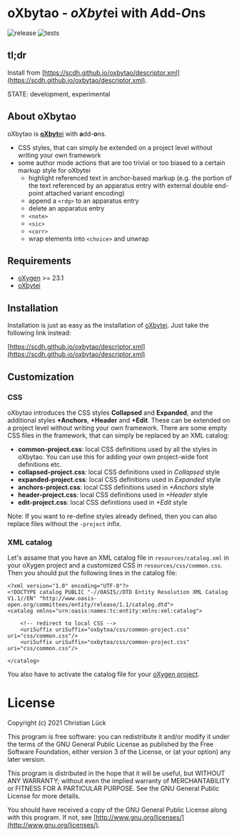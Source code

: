 # oXbytao - *oXbyt*ei with *A*dd-*O*ns #

![release](https://github.com/scdh/oxbytao/actions/workflows/release.yml/badge.svg)
![tests](https://github.com/scdh/oxbytao/actions/workflows/test-main.yml/badge.svg)

## tl;dr ##

Install from [https://scdh.github.io/oxbytao/descriptor.xml](https://scdh.github.io/oxbytao/descriptor.xml).

STATE: development, experimental

## About oXbytao ##

oXbytao is [**oXbyt**ei](https://github.com/scdh/oxbytei) with **a**dd-**o**ns.

- CSS styles, that can simply be extended on a project level without
  writing your own framework
- some author mode actions that are too trivial or too biased to a
  certain markup style for
  oXbytei
  - highlight referenced text in anchor-based markup (e.g. the portion
    of the text referenced by an apparatus entry with external double
    end-point attached variant encoding)
  - append a `<rdg>` to an apparatus entry
  - delete an apparatus entry
  - `<note>`
  - `<sic>`
  - `<corr>`
  - wrap elements into `<choice>` and unwrap

## Requirements ##

- [oXygen](http:www.oxygenxml.com) >= 23.1
- [oXbytei](https://github.com/scdh/oxbytei)

## Installation ##

Installation is just as easy as the installation of
[oXbytei](https://github.com/SCDH/oxbytei#installation).  Just take
the following link instead:

[https://scdh.github.io/oxbytao/descriptor.xml](https://scdh.github.io/oxbytao/descriptor.xml)

## Customization ##

### CSS ###

oXbytao introduces the CSS styles **Collapsed** and **Expanded**, and
the additional styles **+Anchors**, **+Header** and **+Edit**. These
can be extended on a project level without writing your own
framework. There are some empty CSS files in the framework, that can
simply be replaced by an XML catalog:

- **common-project.css**: local CSS definitions used by all the styles
  in oXbytao. You can use this for adding your own project-wide font
  definitions etc.
- **collapsed-project.css**: local CSS definitions used in *Collapsed*
  style
- **expanded-project.css**: local CSS definitions used in *Expanded*
  style
- **anchors-project.css**: local CSS definitions used in *+Anchors*
  style
- **header-project.css**: local CSS definitions used in *+Header*
  style
- **edit-project.css**: local CSS definitions used in *+Edit* style



Note: If you want to re-define styles already defined, then you can
also replace files without the `-project` infix.


### XML catalog ###

Let's assame that you have an XML catalog file in
`resources/catalog.xml` in your oXygen project and a customized
CSS in `resources/css/common.css`. Then you should
put the following lines in the catalog file:

```{xml}
<?xml version="1.0" encoding="UTF-8"?>
<!DOCTYPE catalog PUBLIC "-//OASIS//DTD Entity Resolution XML Catalog V1.1//EN" "http://www.oasis-open.org/committees/entity/release/1.1/catalog.dtd">
<catalog xmlns="urn:oasis:names:tc:entity:xmlns:xml:catalog">

	<!-- redirect to local CSS -->
 	<uriSuffix uriSuffix="oxbytoa/css/common-project.css" uri="css/common.css"/>
	<uriSuffix uriSuffix="oxbytoa/css/common-project.css" uri="css/common.css"/>

</catalog>
```

You also have to activate the catalog file for your [oXygen
project](https://www.oxygenxml.com/doc/versions/23.1/ug-editor/topics/preferences-xml-catalog.html#preferences-xml-catalog__xml_catalog_resolve_schema).



# License #

Copyright (c) 2021 Christian Lück

This program is free software: you can redistribute it and/or modify
it under the terms of the GNU General Public License as published by
the Free Software Foundation, either version 3 of the License, or
(at your option) any later version.

This program is distributed in the hope that it will be useful,
but WITHOUT ANY WARRANTY; without even the implied warranty of
MERCHANTABILITY or FITNESS FOR A PARTICULAR PURPOSE.  See the
GNU General Public License for more details.

You should have received a copy of the GNU General Public License
along with this program.  If not, see
[http://www.gnu.org/licenses/](http://www.gnu.org/licenses/).
